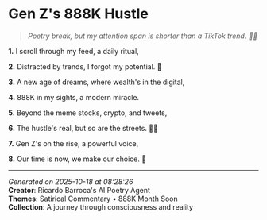 # Gen Z's 888K Hustle

> *Poetry break, but my attention span is shorter than a TikTok trend. 😬📱*

**1.** I scroll through my feed, a daily ritual,


**2.** Distracted by trends, I forgot my potential. 📱


**3.** A new age of dreams, where wealth's in the digital,


**4.** 888K in my sights, a modern miracle.


**5.** Beyond the meme stocks, crypto, and tweets,


**6.** The hustle's real, but so are the streets. 🏃‍♀️


**7.** Gen Z's on the rise, a powerful voice,


**8.** Our time is now, we make our choice. 💪



---

*Generated on 2025-10-18 at 08:28:26*  
**Creator**: Ricardo Barroca's AI Poetry Agent  
**Themes**: Satirical Commentary • 888K Month Soon  
**Collection**: A journey through consciousness and reality